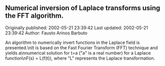 ## Numerical inversion of Laplace transforms using the FFT algorithm. 
Originally published: 2002-05-21 23:39:42 
Last updated: 2002-05-21 23:39:42 
Author: Fausto Arinos Barbuto 
 
An algorithm to numerically invert functions in the Laplace field is presented.\nIt is based on the Fast Fourier Transform (FFT) technique and yields a\nnumerical solution for t=a ("a" is a real number) for a Laplace function\nF(s) = L(f(t)), where "L" represents the Laplace transformation.